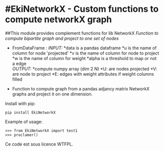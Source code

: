 #EkiNetworkX  - Custom functions to compute networkX graph
========================================================

##This module provides complement functions for lib NetworkX
_Function to  compute bipartite graph and project to one set of nodes_
* FromDataFrame :
_INPUT:_
    *data is a pandas dataframe
    *u is the name of column  for node 'projected'
    *v is the name of column for node to project
    *w is the name of column for weight
    *alpha is a threshold to map or not a edge    
_OUTPUT:_
	*compute numpy array  (dim 2 N) 
	*U: are nodes projected
	*V: are node to project
	*E: edges with weight attributes if weight columns filled 

- Function to compute graph from a pandas adjancy matrix
NetworkX graphs and project it on one dimension.


Install with pip:

    pip install EkiNetworkX

Example of usage:

    >>> from EkiNetworkX import test1
    >>> proclamer()

Ce code est sous licence WTFPL.
